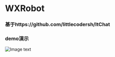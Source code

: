 # WXRobot
### 基于https://github.com/littlecodersh/ItChat
### demo演示
![Image text](http://www.zxlee.cn/WXRobotDemo1.png) 
